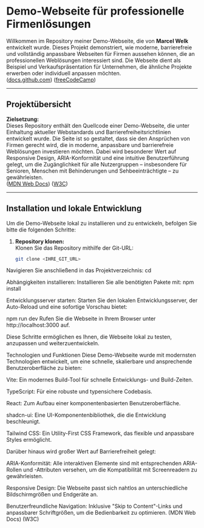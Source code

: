 # Demo-Webseite für professionelle Firmenlösungen

Willkommen im Repository meiner Demo-Webseite, die von **Marcel Welk** entwickelt wurde. Dieses Projekt demonstriert, wie moderne, barrierefreie und vollständig anpassbare Webseiten für Firmen aussehen können, die an professionellen Weblösungen interessiert sind. Die Webseite dient als Beispiel und Verkaufspräsentation für Unternehmen, die ähnliche Projekte erwerben oder individuell anpassen möchten.  
([docs.github.com](https://docs.github.com/articles/about-readmes)) ([freeCodeCamp](https://www.freecodecamp.org/news/how-to-write-a-good-readme-file/))

---

## Projektübersicht

**Zielsetzung:**  
Dieses Repository enthält den Quellcode einer Demo-Webseite, die unter Einhaltung aktueller Webstandards und Barrierefreiheitsrichtlinien entwickelt wurde. Die Seite ist so gestaltet, dass sie den Ansprüchen von Firmen gerecht wird, die in moderne, anpassbare und barrierefreie Weblösungen investieren möchten. Dabei wird besonderer Wert auf Responsive Design, ARIA-Konformität und eine intuitive Benutzerführung gelegt, um die Zugänglichkeit für alle Nutzergruppen – insbesondere für Senioren, Menschen mit Behinderungen und Sehbeeinträchtigte – zu gewährleisten.  
([MDN Web Docs](https://developer.mozilla.org/en-US/docs/Web/Accessibility/ARIA)) ([W3C](https://www.w3.org/Translations/WCAG20-de/))

---

## Installation und lokale Entwicklung

Um die Demo-Webseite lokal zu installieren und zu entwickeln, befolgen Sie bitte die folgenden Schritte:

1. **Repository klonen:**  
   Klonen Sie das Repository mithilfe der Git-URL:
   ```sh
   git clone <IHRE_GIT_URL>

Navigieren Sie anschließend in das Projektverzeichnis:
cd <PROJEKTNAME>

Abhängigkeiten installieren:
Installieren Sie alle benötigten Pakete mit:
npm install


Entwicklungsserver starten:
Starten Sie den lokalen Entwicklungsserver, der Auto-Reload und eine sofortige Vorschau bietet:

npm run dev
Rufen Sie die Webseite in Ihrem Browser unter http://localhost:3000 auf.

Diese Schritte ermöglichen es Ihnen, die Webseite lokal zu testen, anzupassen und weiterzuentwickeln.


Technologien und Funktionen
Diese Demo-Webseite wurde mit modernsten Technologien entwickelt, um eine schnelle, skalierbare und ansprechende Benutzeroberfläche zu bieten:

Vite: Ein modernes Build-Tool für schnelle Entwicklungs- und Build-Zeiten.

TypeScript: Für eine robuste und typensichere Codebasis.

React: Zum Aufbau einer komponentenbasierten Benutzeroberfläche.

shadcn-ui: Eine UI-Komponentenbibliothek, die die Entwicklung beschleunigt.

Tailwind CSS: Ein Utility-First CSS Framework, das flexible und anpassbare Styles ermöglicht.

Darüber hinaus wird großer Wert auf Barrierefreiheit gelegt:

ARIA-Konformität: Alle interaktiven Elemente sind mit entsprechenden ARIA-Rollen und -Attributen versehen, um die Kompatibilität mit Screenreadern zu gewährleisten.

Responsive Design: Die Webseite passt sich nahtlos an unterschiedliche Bildschirmgrößen und Endgeräte an.

Benutzerfreundliche Navigation: Inklusive "Skip to Content"-Links und anpassbarer Schriftgrößen, um die Bedienbarkeit zu optimieren.
(MDN Web Docs) (W3C)
